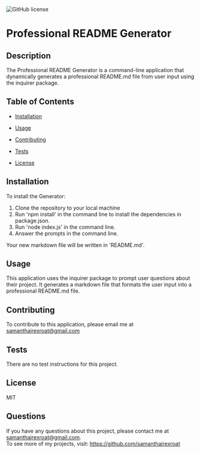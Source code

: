 
![GitHub license](https://img.shields.io/badge/license-MIT-blue.svg)
# Professional README Generator

## Description 
The Professional README Generator is a command-line application that dynamically generates a professional README.md file from user input using the inquirer package.

## Table of Contents
* [Installation](#installation)
* [Usage](#usage)
* [Contributing](#contributing)
* [Tests](#tests)

* [License](#license)

    
## Installation
To install the Generator: <ol><li>Clone the repository to your local machine</li><li>Run 'npm install' in the command line to install the dependencies in package.json.</li><li>Run 'node index.js' in the command line.</li><li>Answer the prompts in the command line.</li></ol>Your new markdown file will be written in 'README.md'.

## Usage
This application uses the inquirer package to prompt user questions about their project.  It generates a markdown file that formats the user input into a professional README.md file.

## Contributing
To contribute to this application, please email me at <samanthajrexroat@gmail.com>

## Tests
There are no test instructions for this project.


 ## License 
 MIT

## Questions
If you have any questions about this project, please contact me at samanthajrexroat@gmail.com.<br>
To see more of my projects, visit: https://github.com/samanthajrexroat